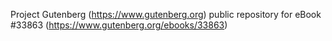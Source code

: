 Project Gutenberg (https://www.gutenberg.org) public repository for eBook #33863 (https://www.gutenberg.org/ebooks/33863)
